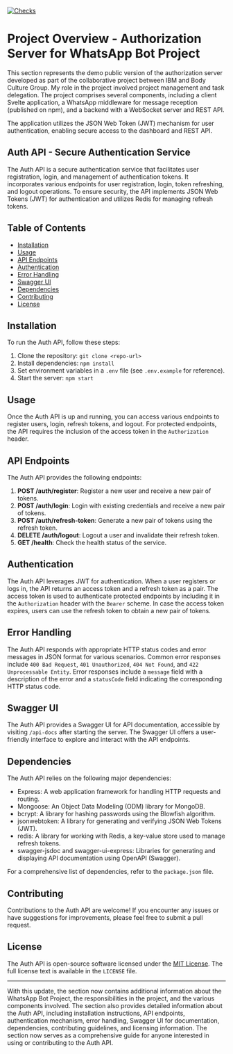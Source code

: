 [![Checks](https://github.com/body-culture/jwt-authorization/actions/workflows/checks.yaml/badge.svg)](https://github.com/body-culture/jwt-authorization/actions/workflows/checks.yaml)


# Project Overview - Authorization Server for WhatsApp Bot Project

This section represents the demo public version of the authorization server developed as part of the collaborative project between IBM and Body Culture Group. My role in the project involved project management and task delegation. The project comprises several components, including a client Svelte application, a WhatsApp middleware for message reception (published on npm), and a backend with a WebSocket server and REST API.

The application utilizes the JSON Web Token (JWT) mechanism for user authentication, enabling secure access to the dashboard and REST API.

## Auth API - Secure Authentication Service

The Auth API is a secure authentication service that facilitates user registration, login, and management of authentication tokens. It incorporates various endpoints for user registration, login, token refreshing, and logout operations. To ensure security, the API implements JSON Web Tokens (JWT) for authentication and utilizes Redis for managing refresh tokens.

## Table of Contents

- [Installation](#installation)
- [Usage](#usage)
- [API Endpoints](#api-endpoints)
- [Authentication](#authentication)
- [Error Handling](#error-handling)
- [Swagger UI](#swagger-ui)
- [Dependencies](#dependencies)
- [Contributing](#contributing)
- [License](#license)

## Installation

To run the Auth API, follow these steps:

1. Clone the repository: `git clone <repo-url>`
2. Install dependencies: `npm install`
3. Set environment variables in a `.env` file (see `.env.example` for reference).
4. Start the server: `npm start`

## Usage

Once the Auth API is up and running, you can access various endpoints to register users, login, refresh tokens, and logout. For protected endpoints, the API requires the inclusion of the access token in the `Authorization` header.

## API Endpoints

The Auth API provides the following endpoints:

1. **POST /auth/register**: Register a new user and receive a new pair of tokens.
2. **POST /auth/login**: Login with existing credentials and receive a new pair of tokens.
3. **POST /auth/refresh-token**: Generate a new pair of tokens using the refresh token.
4. **DELETE /auth/logout**: Logout a user and invalidate their refresh token.
5. **GET /health**: Check the health status of the service.

## Authentication

The Auth API leverages JWT for authentication. When a user registers or logs in, the API returns an access token and a refresh token as a pair. The access token is used to authenticate protected endpoints by including it in the `Authorization` header with the `Bearer` scheme. In case the access token expires, users can use the refresh token to obtain a new pair of tokens.

## Error Handling

The Auth API responds with appropriate HTTP status codes and error messages in JSON format for various scenarios. Common error responses include `400 Bad Request`, `401 Unauthorized`, `404 Not Found`, and `422 Unprocessable Entity`. Error responses include a `message` field with a description of the error and a `statusCode` field indicating the corresponding HTTP status code.

## Swagger UI

The Auth API provides a Swagger UI for API documentation, accessible by visiting `/api-docs` after starting the server. The Swagger UI offers a user-friendly interface to explore and interact with the API endpoints.

## Dependencies

The Auth API relies on the following major dependencies:

- Express: A web application framework for handling HTTP requests and routing.
- Mongoose: An Object Data Modeling (ODM) library for MongoDB.
- bcrypt: A library for hashing passwords using the Blowfish algorithm.
- jsonwebtoken: A library for generating and verifying JSON Web Tokens (JWT).
- redis: A library for working with Redis, a key-value store used to manage refresh tokens.
- swagger-jsdoc and swagger-ui-express: Libraries for generating and displaying API documentation using OpenAPI (Swagger).

For a comprehensive list of dependencies, refer to the `package.json` file.

## Contributing

Contributions to the Auth API are welcome! If you encounter any issues or have suggestions for improvements, please feel free to submit a pull request.

## License

The Auth API is open-source software licensed under the [MIT License](https://opensource.org/licenses/MIT). The full license text is available in the `LICENSE` file.

---
With this update, the section now contains additional information about the WhatsApp Bot Project, the responsibilities in the project, and the various components involved. The section also provides detailed information about the Auth API, including installation instructions, API endpoints, authentication mechanism, error handling, Swagger UI for documentation, dependencies, contributing guidelines, and licensing information. The section now serves as a comprehensive guide for anyone interested in using or contributing to the Auth API.

